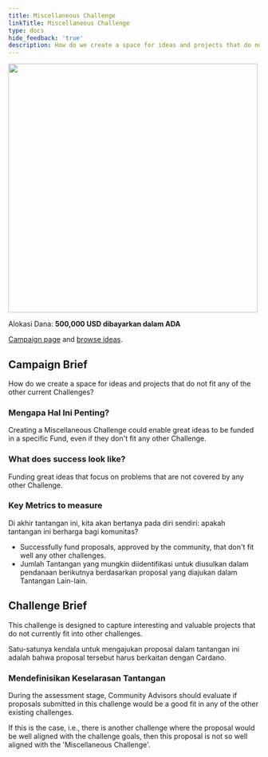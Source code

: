 ```yaml
---
title: Miscellaneous Challenge
linkTitle: Miscellaneous Challenge
type: docs
hide_feedback: 'true'
description: How do we create a space for ideas and projects that do not fit any of the other current Challenges?
---
```


<img src="https://cardano.ideascale.com/community-library/accounts/93/936143/Public/09-Miscellaneous-Challenge-db88cb.png" style="width:500px;height500px">

Alokasi Dana: **500,000 USD dibayarkan dalam ADA**

[Campaign page](https://cardano.ideascale.com/c/idea/381326) and [browse ideas](https://cardano.ideascale.com/c/campaigns/26441/stage/all/ideas/unspecified).

## Campaign Brief

How do we create a space for ideas and projects that do not fit any of the other current Challenges?

### Mengapa Hal Ini Penting?

Creating a Miscellaneous Challenge could enable great ideas to be funded in a specific Fund, even if they don't fit any other Challenge.

### What does success look like?

Funding great ideas that focus on problems that are not covered by any other Challenge.

### Key Metrics to measure

Di akhir tantangan ini, kita akan bertanya pada diri sendiri: apakah tantangan ini berharga bagi komunitas?

- Successfully fund proposals, approved by the community, that don't fit well any other challenges.
- Jumlah Tantangan yang mungkin diidentifikasi untuk diusulkan dalam pendanaan berikutnya berdasarkan proposal yang diajukan dalam Tantangan Lain-lain.

## Challenge Brief

This challenge is designed to capture interesting and valuable projects that do not currently fit into other challenges.

Satu-satunya kendala untuk mengajukan proposal dalam tantangan ini adalah bahwa proposal tersebut harus berkaitan dengan Cardano.

### Mendefinisikan Keselarasan Tantangan

During the assessment stage, Community Advisors should evaluate if proposals submitted in this challenge would be a good fit in any of the other existing challenges.

If this is the case, i.e., there is another challenge where the proposal would be well aligned with the challenge goals, then this proposal is not so well aligned with the 'Miscellaneous Challenge'.
